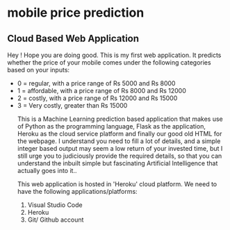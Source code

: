 # mobile price prediction

## Cloud Based Web Application

Hey ! Hope you are doing good. This is my first web application. It predicts whether the price of your mobile comes under the following categories based on your inputs:

<ul>
  <li>0 = regular, with a price range of Rs 5000 and Rs 8000</li>
  <li>1 = affordable, with a price range of Rs 8000 and Rs 12000</li>
  <li>2 = costly, with a price range of Rs 12000 and Rs 15000</li>
  <li>3 = Very costly, greater than Rs 15000</li>

This is a Machine Learning prediction based application that makes use of Python as the programming language, Flask as the application, Heroku as the cloud service platform and finally our good old HTML for the webpage. I understand you need to fill a lot of details, and a simple integer based output may seem a low return of your invested time, but I still urge you to judiciously provide the required details, so that you can understand the inbuilt simple but fascinating Artificial Intelligence that actually goes into it..

This web application is hosted in 'Heroku' cloud platform.
We need to have the following applications/platforms:
1. Visual Studio Code
2. Heroku
3. Git/ Github account

